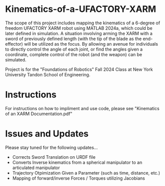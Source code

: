 # Kinematics-of-a-UFACTORY-XARM
 
 The scope of this project includes mapping the kinematics of a 6-degree of
freedom UFACTORY XARM robot using MATLAB 2024a, which could be later
defined in simulation. A situation involving arming the XARM with a sword of
previously defined length (with the tip of the blade as the end-effector) will be
utilized as the focus. By allowing an avenue for individuals to directly control
the angle of each joint, or find the angles given a coordinate, complete control
of the robot (and the weapon) can be simulated.

Project is for the "Foundations of Robotics" Fall 2024 Class at New York University Tandon School of Engineering.

# Instructions
For instructions on how to impliment and use code, please see "Kinematics of an XARM Documentation.pdf"

# Issues and Updates
Please stay tuned for the following updates...
- Corrects Sword Translation on URDF file
- Converts Inverse kinematics from a spherical manipulator to an articulated manipulator
- Trajectory Otpimization Given a Parameter (such as time, distance, etc.)
- Mapping of forward/inverse Forces / Torques utilizing Jacobians


